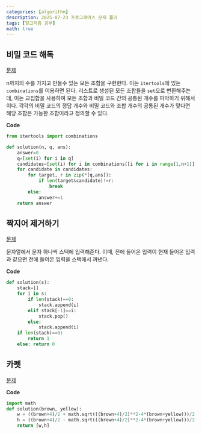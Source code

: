 ```yaml
---
categories: [algorithm]
description: 2025-07-23 프로그래머스 문제 풀이
tags: [알고리즘 공부]
math: true
---
```


## 비밀 코드 해독

[문제](https://school.programmers.co.kr/learn/courses/30/lessons/388352)

n까지의 수를 가지고 만들수 있는 모든 조합을 구현한다. 이는 `itertools`에 있는 `combinations`를 이용하면 된다. 리스트로 생성된 모든 조합들을 `set`으로 변환해주는데, 이는 교집합을 사용하여 모든 조합과 비밀 코드 간의 공통된 개수를 파악하기 위해서이다. 각각의 비밀 코드의 정답 개수와 비밀 코드와 조합 개수의 공통된 개수가 맞다면 해당 조합은 가능한 조합이라고 정의할 수 있다.

**Code**

```python
from itertools import combinations

def solution(n, q, ans):
    answer=0
    q=[set(i) for i in q]
    candidates=[set(i) for i in combinations([i for i in range(1,n+1)],5)]
    for candidate in candidates:
        for target, r in zip(*[q,ans]):
            if len(target&candidate)!=r:
                break
        else:
            answer+=1
    return answer
```

## 짝지어 제거하기

[문제](https://school.programmers.co.kr/learn/courses/30/lessons/12973)

문자열에서 문자 하나씩 스택에 입력해준다. 이때, 전에 들어온 입력이 현재 들어온 입력과 같으면 전에 들어온 입력을 스택에서 꺼낸다.

**Code**

```python
def solution(s):
    stack=[]
    for i in s:
        if len(stack)==0:
            stack.append(i)
        elif stack[-1]==i:
            stack.pop()
        else:
            stack.append(i)
    if len(stack)==0:
        return 1
    else: return 0
```

## 카펫

[문제](https://school.programmers.co.kr/learn/courses/30/lessons/42842)

**Code**

```python
import math
def solution(brown, yellow):
    w = ((brown+4)/2 + math.sqrt(((brown+4)/2)**2-4*(brown+yellow)))/2
    h = ((brown+4)/2 - math.sqrt(((brown+4)/2)**2-4*(brown+yellow)))/2
    return [w,h]
```

